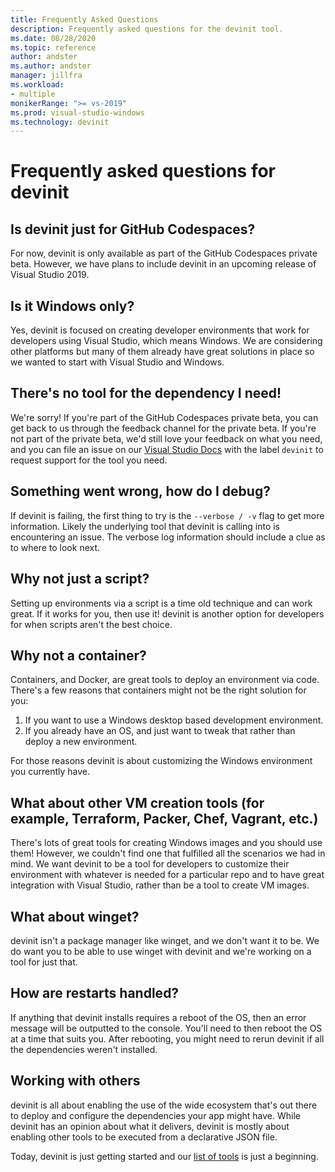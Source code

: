 ```yaml
---
title: Frequently Asked Questions
description: Frequently asked questions for the devinit tool.
ms.date: 08/28/2020
ms.topic: reference
author: andster
ms.author: andster
manager: jillfra
ms.workload:
- multiple
monikerRange: ">= vs-2019"
ms.prod: visual-studio-windows
ms.technology: devinit
---
```

# Frequently asked questions for devinit

## Is devinit just for GitHub Codespaces?

For now, devinit is only available as part of the GitHub Codespaces private beta. However, we have plans to include devinit in an upcoming release of Visual Studio 2019.

## Is it Windows only?
Yes, devinit is focused on creating developer environments that work for developers using Visual Studio, which means Windows. We are considering other platforms but many of them already have great solutions in place so we wanted to start with Visual Studio and Windows.

## There's no tool for the dependency I need!

We're sorry! If you're part of the GitHub Codespaces private beta, you can get back to us through the feedback channel for the private beta. If you're not part of the private beta, we'd still love your feedback on what you need, and you can file an issue on our [Visual Studio Docs](https://github.com/MicrosoftDocs/visualstudio-docs/) with the label `devinit` to request support for the tool you need.

## Something went wrong, how do I debug?

If devinit is failing, the first thing to try is the `--verbose / -v` flag to get more information. Likely the underlying tool that devinit is calling into is encountering an issue. The verbose log information should include a clue as to where to look next.

## Why not just a script?

Setting up environments via a script is a time old technique and can work great. If it works for you, then use it! devinit is another option for developers for when scripts aren't the best choice.

## Why not a container?

Containers, and Docker, are great tools to deploy an environment via code. There's a few reasons that containers might not be the right solution for you:

1. If you want to use a Windows desktop based development environment.
1. If you already have an OS, and just want to tweak that rather than deploy a new environment.

For those reasons devinit is about customizing the Windows environment you currently have.

## What about other VM creation tools (for example, Terraform, Packer, Chef, Vagrant, etc.)

There's lots of great tools for creating Windows images and you should use them! However, we couldn't find one that fulfilled all the scenarios we had in mind. We want devinit to be a tool for developers to customize their environment with whatever is needed for a particular repo and to have great integration with Visual Studio, rather than be a tool to create VM images.

## What about winget?

devinit isn't a package manager like winget, and we don't want it to be. We do want you to be able to use winget with devinit and we're working on a tool for just that.

## How are restarts handled?

If anything that devinit installs requires a reboot of the OS, then an error message will be outputted to the console. You'll need to then reboot the OS at a time that suits you. After rebooting, you might need to rerun devinit if all the dependencies weren't installed.

## Working with others

devinit is all about enabling the use of the wide ecosystem that's out there to deploy and configure the dependencies your app might have. While devinit has an opinion about what it delivers, devinit is mostly about enabling other tools to be executed from a declarative JSON file.

Today, devinit is just getting started and our [list of tools](devinit-tool-list.md) is just a beginning.
